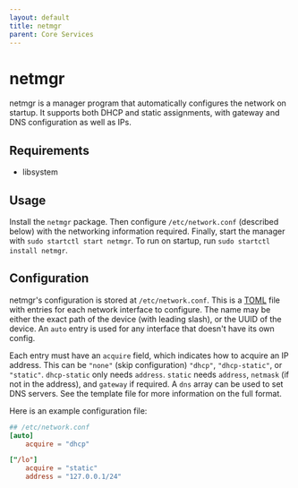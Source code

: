 ```yaml
---
layout: default
title: netmgr
parent: Core Services
---
```


# netmgr
netmgr is a manager program that automatically configures the network on startup. It supports both DHCP and static assignments, with gateway and DNS configuration as well as IPs.

## Requirements
- libsystem

## Usage
Install the `netmgr` package. Then configure `/etc/network.conf` (described below) with the networking information required. Finally, start the manager with `sudo startctl start netmgr`. To run on startup, run `sudo startctl install netmgr`.

## Configuration
netmgr's configuration is stored at `/etc/network.conf`. This is a [TOML](https://toml.io) file with entries for each network interface to configure. The name may be either the exact path of the device (with leading slash), or the UUID of the device. An `auto` entry is used for any interface that doesn't have its own config.

Each entry must have an `acquire` field, which indicates how to acquire an IP address. This can be `"none"` (skip configuration) `"dhcp"`, `"dhcp-static"`, or `"static"`. `dhcp-static` only needs `address`. `static` needs `address`, `netmask` (if not in the address), and `gateway` if required. A `dns` array can be used to set DNS servers. See the template file for more information on the full format.

Here is an example configuration file:

```toml
## /etc/network.conf
[auto]
    acquire = "dhcp"

["/lo"]
    acquire = "static"
    address = "127.0.0.1/24"
```
